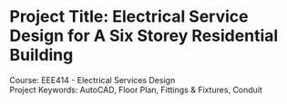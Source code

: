 # Project Title: Electrical Service Design for A Six Storey Residential Building
Course: EEE414 -  Electrical Services Design \
Project Keywords: AutoCAD, Floor Plan, Fittings & Fixtures, Conduit
